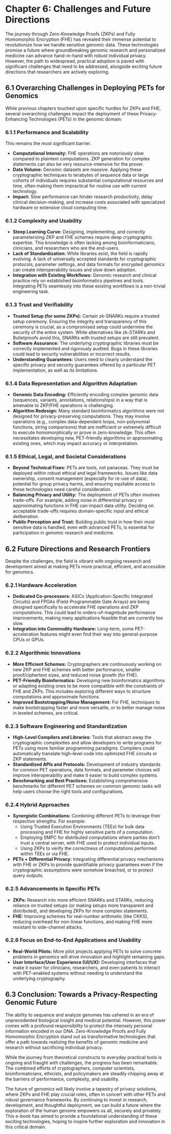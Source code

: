# Chapter 6: Challenges and Future Directions

The journey through Zero-Knowledge Proofs (ZKPs) and Fully Homomorphic Encryption (FHE) has revealed their immense potential to revolutionize how we handle sensitive genomic data. These technologies promise a future where groundbreaking genomic research and personalized medicine can advance hand-in-hand with robust individual privacy. However, the path to widespread, practical adoption is paved with significant challenges that need to be addressed, alongside exciting future directions that researchers are actively exploring.

## 6.1 Overarching Challenges in Deploying PETs for Genomics

While previous chapters touched upon specific hurdles for ZKPs and FHE, several overarching challenges impact the deployment of these Privacy-Enhancing Technologies (PETs) in the genomic domain:

### 6.1.1 Performance and Scalability
This remains the most significant barrier.
- **Computational Intensity:** FHE operations are notoriously slow compared to plaintext computations. ZKP generation for complex statements can also be very resource-intensive for the prover.
- **Data Volume:** Genomic datasets are massive. Applying these cryptographic techniques to terabytes of sequence data or large cohorts of individuals requires substantial computational resources and time, often making them impractical for routine use with current technology.
- **Impact:** Slow performance can hinder research productivity, delay clinical decision-making, and increase costs associated with specialized hardware or extensive cloud computing time.

### 6.1.2 Complexity and Usability
- **Steep Learning Curve:** Designing, implementing, and correctly parameterizing ZKP and FHE schemes require deep cryptographic expertise. This knowledge is often lacking among bioinformaticians, clinicians, and researchers who are the end-users.
- **Lack of Standardization:** While libraries exist, the field is rapidly evolving. A lack of universally accepted standards for cryptographic protocols, parameter settings, and data formats for encrypted genomics can create interoperability issues and slow down adoption.
- **Integration with Existing Workflows:** Genomic research and clinical practice rely on established bioinformatics pipelines and tools. Integrating PETs seamlessly into these existing workflows is a non-trivial engineering task.

### 6.1.3 Trust and Verifiability
- **Trusted Setup (for some ZKPs):** Certain zk-SNARKs require a trusted setup ceremony. Ensuring the integrity and transparency of this ceremony is crucial, as a compromised setup could undermine the security of the entire system. While alternatives like zk-STARKs and Bulletproofs avoid this, SNARKs with trusted setups are still prevalent.
- **Software Assurance:** The underlying cryptographic libraries must be correctly implemented and rigorously audited. Bugs in these libraries could lead to security vulnerabilities or incorrect results.
- **Understanding Guarantees:** Users need to clearly understand the specific privacy and security guarantees offered by a particular PET implementation, as well as its limitations.

### 6.1.4 Data Representation and Algorithm Adaptation
- **Genomic Data Encoding:** Efficiently encoding complex genomic data (sequences, variants, annotations, relationships) in a way that is amenable to ZKP/FHE operations is challenging.
- **Algorithm Redesign:** Many standard bioinformatics algorithms were not designed for privacy-preserving computations. They may involve operations (e.g., complex data-dependent loops, non-polynomial functions, string comparisons) that are inefficient or extremely difficult to execute homomorphically or prove in zero-knowledge. This often necessitates developing new, PET-friendly algorithms or approximating existing ones, which may impact accuracy or interpretation.

### 6.1.5 Ethical, Legal, and Societal Considerations
- **Beyond Technical Fixes:** PETs are tools, not panaceas. They must be deployed within robust ethical and legal frameworks. Issues like data ownership, consent management (especially for re-use of data), potential for group privacy harms, and ensuring equitable access to these technologies need careful consideration.
- **Balancing Privacy and Utility:** The deployment of PETs often involves trade-offs. For example, adding noise in differential privacy or approximating functions in FHE can impact data utility. Deciding on acceptable trade-offs requires domain-specific input and ethical deliberation.
- **Public Perception and Trust:** Building public trust in how their most sensitive data is handled, even with advanced PETs, is essential for participation in genomic research and medicine.

## 6.2 Future Directions and Research Frontiers

Despite the challenges, the field is vibrant with ongoing research and development aimed at making PETs more practical, efficient, and accessible for genomics.

### 6.2.1 Hardware Acceleration
- **Dedicated Co-processors:** ASICs (Application-Specific Integrated Circuits) and FPGAs (Field-Programmable Gate Arrays) are being designed specifically to accelerate FHE operations and ZKP computations. This could lead to orders-of-magnitude performance improvements, making many applications feasible that are currently too slow.
- **Integration into Commodity Hardware:** Long-term, some PET-acceleration features might even find their way into general-purpose CPUs or GPUs.

### 6.2.2 Algorithmic Innovations
- **More Efficient Schemes:** Cryptographers are continuously working on new ZKP and FHE schemes with better performance, smaller proof/ciphertext sizes, and reduced noise growth (for FHE).
- **PET-Friendly Bioinformatics:** Developing new bioinformatics algorithms or adapting existing ones to be more compatible with the constraints of FHE and ZKPs. This includes exploring different ways to structure computations and approximate functions.
- **Improved Bootstrapping/Noise Management:** For FHE, techniques to make bootstrapping faster and more versatile, or to better manage noise in leveled schemes, are critical.

### 6.2.3 Software Engineering and Standardization
- **High-Level Compilers and Libraries:** Tools that abstract away the cryptographic complexities and allow developers to write programs for PETs using more familiar programming paradigms. Compilers could automatically translate high-level code into optimized FHE circuits or ZKP statements.
- **Standardized APIs and Protocols:** Development of industry standards for common PET operations, data formats, and parameter choices will improve interoperability and make it easier to build complex systems.
- **Benchmarking and Best Practices:** Establishing comprehensive benchmarks for different PET schemes on common genomic tasks will help users choose the right tools and configurations.

### 6.2.4 Hybrid Approaches
- **Synergistic Combinations:** Combining different PETs to leverage their respective strengths. For example:
    - Using Trusted Execution Environments (TEEs) for bulk data processing and FHE for highly sensitive parts of a computation.
    - Employing SMPC for distributed computations where parties don't trust a central server, with FHE used to protect individual inputs.
    - Using ZKPs to verify the correctness of computations performed within TEEs or via FHE.
- **PETs + Differential Privacy:** Integrating differential privacy mechanisms with FHE or ZKPs to provide quantifiable privacy guarantees even if the cryptographic assumptions were somehow breached, or to protect query outputs.

### 6.2.5 Advancements in Specific PETs
- **ZKPs:** Research into more efficient SNARKs and STARKs, reducing reliance on trusted setups (or making setups more transparent and distributed), and developing ZKPs for more complex statements.
- **FHE:** Improving schemes for real-number arithmetic (like CKKS), reducing overhead for non-linear functions, and making FHE more resistant to side-channel attacks.

### 6.2.6 Focus on End-to-End Applications and Usability
- **Real-World Pilots:** More pilot projects applying PETs to solve concrete problems in genomics will drive innovation and highlight remaining gaps.
- **User Interface/User Experience (UI/UX):** Developing interfaces that make it easier for clinicians, researchers, and even patients to interact with PET-enabled systems without needing to understand the underlying cryptography.

## 6.3 Conclusion: Towards a Privacy-Respecting Genomic Future

The ability to sequence and analyze genomes has ushered in an era of unprecedented biological insight and medical potential. However, this power comes with a profound responsibility to protect the intensely personal information encoded in our DNA. Zero-Knowledge Proofs and Fully Homomorphic Encryption stand out as transformative technologies that offer a path towards realizing the benefits of genomic medicine and research without sacrificing individual privacy.

While the journey from theoretical constructs to everyday practical tools is ongoing and fraught with challenges, the progress has been remarkable. The combined efforts of cryptographers, computer scientists, bioinformaticians, ethicists, and policymakers are steadily chipping away at the barriers of performance, complexity, and usability.

The future of genomics will likely involve a tapestry of privacy solutions, where ZKPs and FHE play crucial roles, often in concert with other PETs and robust governance frameworks. By continuing to invest in research, development, and thoughtful deployment, we can build a future where the exploration of the human genome empowers us all, securely and privately. This e-book has aimed to provide a foundational understanding of these exciting technologies, hoping to inspire further exploration and innovation in this critical domain.

